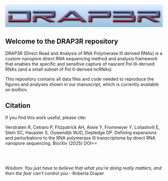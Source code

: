 ![alt text](./img/drap3r.jpg "logo")

## Welcome to the DRAP3R repository

DRAP3R (Direct Read and Analysis of RNA Polymerase III derived RNAs) is a custom nanopore direct RNA sequencing method and analysis framework that enables the specific and sensitive capture of nascent Pol III-derived RNAs (and a small subset of Pol II-derived ncRNAs) 

This repository contains all data files and code needed to reproduce the figures and analyses shown in our manuscript, which is currently available on bioRxiv.

## Citation
If you find this work useful, please cite:

Verstraten R, Cetraro P, Fitzpatrick AH, Alwie Y, Frommeyer Y, Loliashvili E, Stein SC, Haussler S, Ouwendijk WJD, Depledge DP. Defining expansions and perturbations to the RNA polymerase III transcriptome by direct RNA nanopore sequencing. BiorXiv (2025) DOI==






<br><br>

Wisdom: <em>You just have to believe that what you're doing really matters, and then the fear can't control you </em> - Roberta Draper
